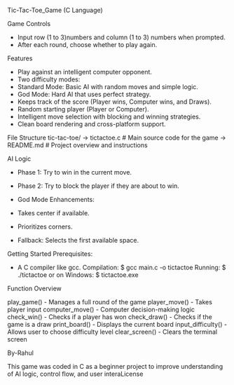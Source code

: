 Tic-Tac-Toe_Game (C Language)

Game Controls
- Input row (1 to 3)numbers and column (1 to 3) numbers  when prompted.
- After each round, choose whether to play again.

Features
- Play against an intelligent computer opponent.
- Two difficulty modes:
- Standard Mode: Basic AI with random moves and simple logic.
- God Mode: Hard AI that uses perfect strategy.
- Keeps track of the score (Player wins, Computer wins, and Draws).
- Random starting player (Player or Computer).
- Intelligent move selection with blocking and winning strategies.
- Clean board rendering and cross-platform support.

File Structure
tic-tac-toe/
-> tictactoe.c # Main source code for the game
-> README.md # Project overview and instructions

AI Logic
- Phase 1: Try to win in the current move.
- Phase 2: Try to block the player if they are about to win.

- God Mode Enhancements:
- Takes center if available.
- Prioritizes corners.
- Fallback: Selects the first available space.

Getting Started
Prerequisites:
- A C compiler like gcc.
Compilation:
$ gcc main.c -o tictactoe
Running:
$ ./tictactoe
or on Windows:
$ tictactoe.exe


Function Overview

play_game() - Manages a full round of the game
player_move() - Takes player input
computer_move() - Computer decision-making logic
check_win() - Checks if a player has won
check_draw() - Checks if the game is a draw
print_board() - Displays the current board
input_difficulty() - Allows user to choose difficulty level
clear_screen() - Clears the terminal screen

By-Rahul

This game was coded in C as a beginner project to improve understanding of AI logic, control flow, and user interaLicense
